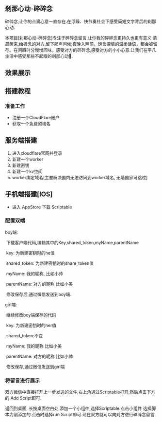 ## 刹那心动-碎碎念

碎碎念,让你的点滴心意一直存在.在浮躁、快节奏社会下感受简短文字背后的刹那心动.

本项目[刹那心动-碎碎念]专注于碎碎念留言.让你我的碎碎念更持久也更有意义.清晨醒来,给挂念的对方,留下那声问候;夜晚入睡前，饱含深情的温柔话语，都会被留存。在闲暇时分慢慢回味，感受对方的碎碎念,感受对方的小小心意.让我们在平凡生活中感受那些不起眼的刹那心动💓.

## 效果展示



## 搭建教程

### 准备工作

* 注册一个CloudFlare账户
* 获取一个免费的域名



## 服务端搭建

1. 进入cloudflare官网并登录
2. 新建一个worker
3. 新建密钥
4. 新建一个kv空间
5. worker绑定域名[主要解决国内无法访问到worker域名, 无墙国家可跳过]

## 手机端搭建[IOS]

* 进入 AppStore 下载 Scriptable

### 配置双端

boy端:

​	下载客户端代码,编辑其中的Key,shared_token,myName,parentName

​	key: 为新建密钥时的he值

​	shared_token: 为新建密钥时的share_token值

​	myName: 我的昵称, 比如小帅

​	parentName: 对方的昵称 比如小美

​	修改保存后,通过微信发送到boy端.

girl端:

​	继续修改boy端保存的代码

​	key: 为新建密钥时的her值

​	shared_token:不变

​	myName: 我的昵称 比如小美

​	parentName: 对方的昵称 比如小帅

​	修改保存,通过微信发送到girl端

### 将留言进行展示

双方微信中直接打开上一步发送的文件,右上角通过Scriptable打开,然后点击下方的 Add Script即可.

返回到桌面, 长按桌面空白处,添加一个小组件,选择Scriptable.点击小组件 选择脚本为刚添加的.点击时选择run Script即可.现在双方就可以向对方进行碎碎念留言.

